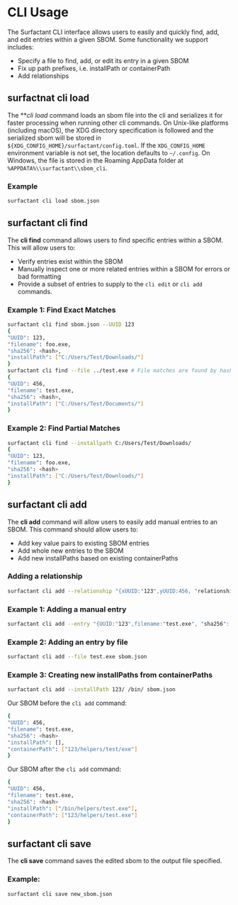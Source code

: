 # CLI Usage
The Surfactant CLI interface allows users to easily and quickly find, add, and edit entries within a given SBOM.
Some functionality we support includes:
- Specify a file to find, add, or edit its entry in a given SBOM
- Fix up path prefixes, i.e. installPath or containerPath
- Add relationships

## surfactnat cli load
The ***cli load* command loads an sbom file into the cli and serializes it for faster processing when running other cli commands. On Unix-like platforms (including macOS), the XDG directory specification is followed and the serialized sbom will be stored in `${XDG_CONFIG_HOME}/surfactant/config.toml`. If the `XDG_CONFIG_HOME` environment variable is not set, the location defaults
to `~/.config`. On Windows, the file is stored in the Roaming AppData folder at `%APPDATA%\\surfactant\\sbom_cli`.

### Example
```bash
surfactant cli load sbom.json
```

## surfactant cli find
The **cli find** command allows users to find specific entries within a SBOM. This will allow users to:
- Verify entries exist within the SBOM
- Manually inspect one or more related entries within a SBOM for errors or bad formatting
- Provide a subset of entries to supply to the `cli edit` or `cli add` commands.

### Example 1: Find Exact Matches
```bash
surfactant cli find sbom.json --UUID 123
{
"UUID": 123,
"filename": foo.exe,
"sha256": <hash>,
"installPath": ["C:/Users/Test/Downloads/"]
}
surfactant cli find --file ../test.exe # File matches are found by hash matching, not filename matches.
{
"UUID": 456,
"filename": test.exe,
"sha256": <hash>,
"installPath": ["C:/Users/Test/Documents/"]
}
```
### Example 2: Find Partial Matches
```bash
surfactant cli find --installpath C:/Users/Test/Downloads/
{
"UUID": 123,
"filename": foo.exe,
"sha256": <hash>
"installPath": ["C:/Users/Test/Downloads/"]
}
```

## surfactant cli add
The **cli add** command will allow users to easily add manual entries to an SBOM. This command should allow users to:
- Add key value pairs to existing SBOM entries
- Add whole new entries to the SBOM
- Add new installPaths based on existing containerPaths
### Adding a relationship
```bash
surfactant cli add --relationship "{xUUID:"123",yUUID:456, "relationship: "Uses"}" sbom.json
```
### Example 1: Adding a manual entry
```bash
surfactant cli add --entry "{UUID:"123",filename:"test.exe", "sha256": "3423csdlkf13048kj"}" sbom.json
```
### Example 2: Adding an entry by file
```bash
surfactant cli add --file test.exe sbom.json
```
### Example 3: Creating new installPaths from containerPaths
```bash
surfactant cli add --installPath 123/ /bin/ sbom.json
```
Our SBOM before the `cli add` command:
```bash
{
"UUID": 456,
"filename": test.exe,
"sha256": <hash>
"installPath": [],
"containerPath": ["123/helpers/test/exe"]
}
```
Our SBOM after the `cli add` command:
```bash
{
"UUID": 456,
"filename": test.exe,
"sha256": <hash>
"installPath": ["/bin/helpers/test.exe"],
"containerPath": ["123/helpers/test.exe"]
}
```

## surfactant cli save
The **cli save** command saves the edited sbom to the output file specified. 

### Example:
```bash
surfactant cli save new_sbom.json
```